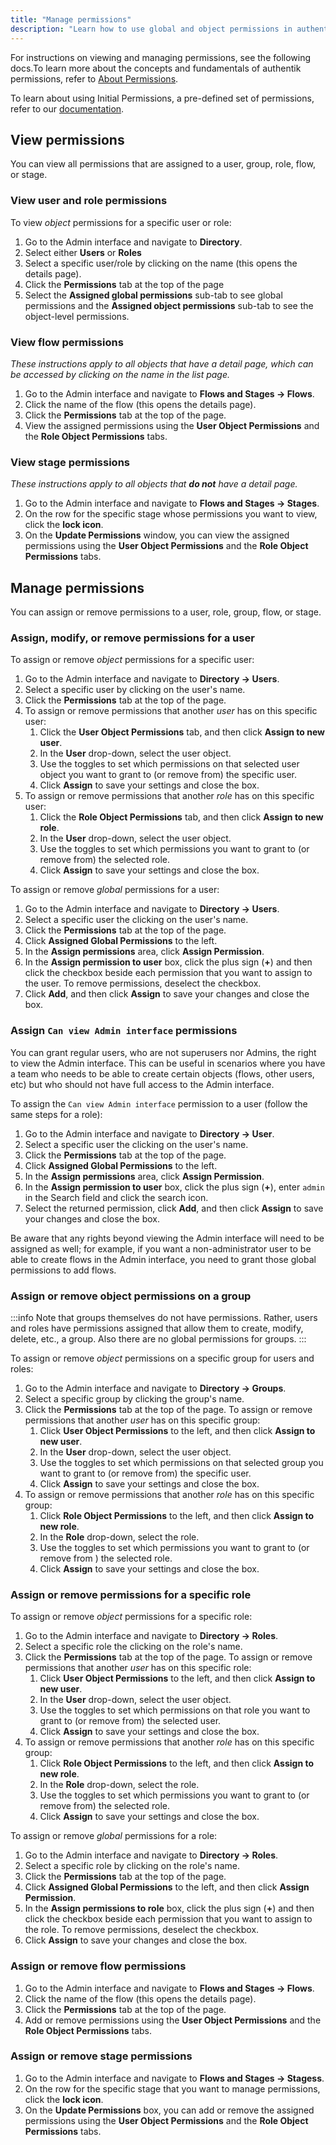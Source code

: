 ```yaml
---
title: "Manage permissions"
description: "Learn how to use global and object permissions in authentik."
---
```


For instructions on viewing and managing permissions, see the following docs.To learn more about the concepts and fundamentals of authentik permissions, refer to [About Permissions](./permissions.md).

To learn about using Initial Permissions, a pre-defined set of permissions, refer to our [documentation](./initial_permissions.mdx).

## View permissions

You can view all permissions that are assigned to a user, group, role, flow, or stage.

### View user and role permissions

To view _object_ permissions for a specific user or role:

1. Go to the Admin interface and navigate to **Directory**.
2. Select either **Users** or **Roles**
3. Select a specific user/role by clicking on the name (this opens the details page).
4. Click the **Permissions** tab at the top of the page
5. Select the **Assigned global permissions** sub-tab to see global permissions and the **Assigned object permissions** sub-tab to see the object-level permissions.

### View flow permissions

_These instructions apply to all objects that have a detail page, which can be accessed by clicking on the name in the list page._

1. Go to the Admin interface and navigate to **Flows and Stages -> Flows**.
2. Click the name of the flow (this opens the details page).
3. Click the **Permissions** tab at the top of the page.
4. View the assigned permissions using the **User Object Permissions** and the **Role Object Permissions** tabs.

### View stage permissions

_These instructions apply to all objects that **do not** have a detail page._

1. Go to the Admin interface and navigate to **Flows and Stages -> Stages**.
2. On the row for the specific stage whose permissions you want to view, click the **lock icon**.
3. On the **Update Permissions** window, you can view the assigned permissions using the **User Object Permissions** and the **Role Object Permissions** tabs.

## Manage permissions

You can assign or remove permissions to a user, role, group, flow, or stage.

### Assign, modify, or remove permissions for a user

To assign or remove _object_ permissions for a specific user:

1. Go to the Admin interface and navigate to **Directory -> Users**.
2. Select a specific user by clicking on the user's name.
3. Click the **Permissions** tab at the top of the page.
4. To assign or remove permissions that another _user_ has on this specific user:
    1. Click the **User Object Permissions** tab, and then click **Assign to new user**.
    2. In the **User** drop-down, select the user object.
    3. Use the toggles to set which permissions on that selected user object you want to grant to (or remove from) the specific user.
    4. Click **Assign** to save your settings and close the box.
5. To assign or remove permissions that another _role_ has on this specific user:
    1. Click the **Role Object Permissions** tab, and then click **Assign to new role**.
    2. In the **User** drop-down, select the user object.
    3. Use the toggles to set which permissions you want to grant to (or remove from) the selected role.
    4. Click **Assign** to save your settings and close the box.

To assign or remove _global_ permissions for a user:

1. Go to the Admin interface and navigate to **Directory -> Users**.
2. Select a specific user the clicking on the user's name.
3. Click the **Permissions** tab at the top of the page.
4. Click **Assigned Global Permissions** to the left.
5. In the **Assign permissions** area, click **Assign Permission**.
6. In the **Assign permission to user** box, click the plus sign (**+**) and then click the checkbox beside each permission that you want to assign to the user. To remove permissions, deselect the checkbox.
7. Click **Add**, and then click **Assign** to save your changes and close the box.

### Assign `Can view Admin interface` permissions

You can grant regular users, who are not superusers nor Admins, the right to view the Admin interface. This can be useful in scenarios where you have a team who needs to be able to create certain objects (flows, other users, etc) but who should not have full access to the Admin interface.

To assign the `Can view Admin interface` permission to a user (follow the same steps for a role):

1. Go to the Admin interface and navigate to **Directory -> User**.
2. Select a specific user the clicking on the user's name.
3. Click the **Permissions** tab at the top of the page.
4. Click **Assigned Global Permissions** to the left.
5. In the **Assign permissions** area, click **Assign Permission**.
6. In the **Assign permission to user** box, click the plus sign (**+**), enter `admin` in the Search field and click the search icon.
7. Select the returned permission, click **Add**, and then click **Assign** to save your changes and close the box.

Be aware that any rights beyond viewing the Admin interface will need to be assigned as well; for example, if you want a non-administrator user to be able to create flows in the Admin interface, you need to grant those global permissions to add flows.

### Assign or remove object permissions on a group

:::info
Note that groups themselves do not have permissions. Rather, users and roles have permissions assigned that allow them to create, modify, delete, etc., a group.
Also there are no global permissions for groups.
:::

To assign or remove _object_ permissions on a specific group for users and roles:

1. Go to the Admin interface and navigate to **Directory -> Groups**.
2. Select a specific group by clicking the group's name.
3. Click the **Permissions** tab at the top of the page.
   To assign or remove permissions that another _user_ has on this specific group:
    1. Click **User Object Permissions** to the left, and then click **Assign to new user**.
    2. In the **User** drop-down, select the user object.
    3. Use the toggles to set which permissions on that selected group you want to grant to (or remove from) the specific user.
    4. Click **Assign** to save your settings and close the box.
4. To assign or remove permissions that another _role_ has on this specific group:
    1. Click **Role Object Permissions** to the left, and then click **Assign to new role**.
    2. In the **Role** drop-down, select the role.
    3. Use the toggles to set which permissions you want to grant to (or remove from ) the selected role.
    4. Click **Assign** to save your settings and close the box.

### Assign or remove permissions for a specific role

To assign or remove _object_ permissions for a specific role:

1. Go to the Admin interface and navigate to **Directory -> Roles**.
2. Select a specific role the clicking on the role's name.
3. Click the **Permissions** tab at the top of the page.
   To assign or remove permissions that another _user_ has on this specific role:
    1. Click **User Object Permissions** to the left, and then click **Assign to new user**.
    2. In the **User** drop-down, select the user object.
    3. Use the toggles to set which permissions on that role you want to grant to (or remove from) the selected user.
    4. Click **Assign** to save your settings and close the box.
4. To assign or remove permissions that another _role_ has on this specific group:
    1. Click **Role Object Permissions** to the left, and then click **Assign to new role**.
    2. In the **Role** drop-down, select the role.
    3. Use the toggles to set which permissions you want to grant to (or remove from) the selected role.
    4. Click **Assign** to save your settings and close the box.

To assign or remove _global_ permissions for a role:

1. Go to the Admin interface and navigate to **Directory -> Roles**.
2. Select a specific role by clicking on the role's name.
3. Click the **Permissions** tab at the top of the page.
4. Click **Assigned Global Permissions** to the left, and then click **Assign Permission**.
5. In the **Assign permissions to role** box, click the plus sign (**+**) and then click the checkbox beside each permission that you want to assign to the role. To remove permissions, deselect the checkbox.
6. Click **Assign** to save your changes and close the box.

### Assign or remove flow permissions

1. Go to the Admin interface and navigate to **Flows and Stages -> Flows**.
2. Click the name of the flow (this opens the details page).
3. Click the **Permissions** tab at the top of the page.
4. Add or remove permissions using the **User Object Permissions** and the **Role Object Permissions** tabs.

### Assign or remove stage permissions

1. Go to the Admin interface and navigate to **Flows and Stages -> Stagess**.
2. On the row for the specific stage that you want to manage permissions, click the **lock icon**.
3. On the **Update Permissions** box, you can add or remove the assigned permissions using the **User Object Permissions** and the **Role Object Permissions** tabs.
